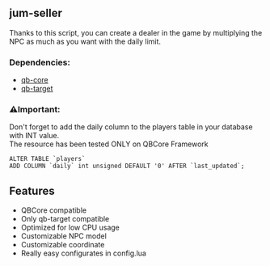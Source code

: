 ## jum-seller
Thanks to this script, you can create a dealer in the game by multiplying the NPC as much as you want with the daily limit.

### Dependencies:
* [qb-core](https://github.com/qbcore-framework/qb-core)
* [qb-target](https://github.com/qbcore-framework/qb-target)

### ⚠️Important:
Don't forget to add the daily column to the players table in your database with INT value.
<br/>
The resource has been tested ONLY on QBCore Framework

```
ALTER TABLE `players`
ADD COLUMN `daily` int unsigned DEFAULT '0' AFTER `last_updated`;
```

## Features

- QBCore compatible
- Only qb-target compatible
- Optimized for low CPU usage
- Customizable NPC model
- Customizable coordinate
- Really easy configurates in config.lua
